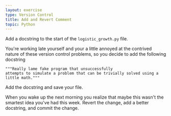 ```yaml
---
layout: exercise
type: Version Control
title: Add and Revert Comment
topic: Python
---
```


Add a docstring to the start of the `logistic_growth.py` file.

You're working late yourself and your a little annoyed at the contrived
nature of these version control problems, so you decide to add the
following docstring

```
"""Really lame fake program that unsuccessfully
attempts to simulate a problem that can be trivially solved using a
little math."""
```

Add the docstring and save your file.

When you wake up the next morning you realize that maybe this wasn't
the smartest idea you've had this week. Revert the change, add a
better docstring, and commit the change.
